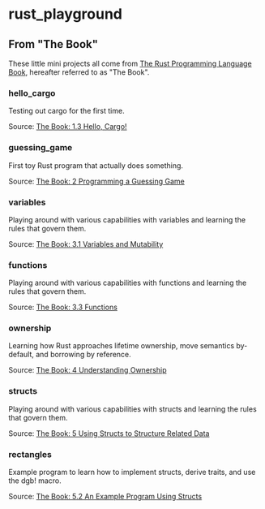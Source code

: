 # rust_playground

## From "The Book"

These little mini projects all come from [The Rust Programming Language Book](https://doc.rust-lang.org/stable/book/), hereafter referred to as "The Book".

### hello_cargo

Testing out cargo for the first time.

Source: [The Book: 1.3 Hello, Cargo!](https://doc.rust-lang.org/book/ch01-03-hello-cargo.html)

### guessing_game

First toy Rust program that actually does something.

Source: [The Book: 2 Programming a Guessing Game](https://doc.rust-lang.org/book/ch02-00-guessing-game-tutorial.html)

### variables

Playing around with various capabilities with variables and learning the rules that govern them.

Source: [The Book: 3.1 Variables and Mutability](https://doc.rust-lang.org/book/ch03-01-variables-and-mutability.html)

### functions

Playing around with various capabilities with functions and learning the rules that govern them.

Source: [The Book: 3.3 Functions](https://doc.rust-lang.org/book/ch03-03-how-functions-work.html)

### ownership

Learning how Rust approaches lifetime ownership, move semantics by-default, and borrowing by reference.

Source: [The Book: 4 Understanding Ownership](https://doc.rust-lang.org/book/ch04-00-understanding-ownership.html)

### structs

Playing around with various capabilities with structs and learning the rules that govern them.

Source: [The Book: 5 Using Structs to Structure Related Data](https://doc.rust-lang.org/book/ch05-00-structs.html)

### rectangles

Example program to learn how to implement structs, derive traits, and use the dgb! macro.

Source: [The Book: 5.2 An Example Program Using Structs](https://doc.rust-lang.org/book/ch05-02-example-structs.html)